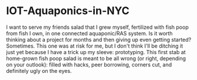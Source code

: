 # IOT-Aquaponics-in-NYC
I want to serve my friends salad that I grew myself, fertilized with fish poop from fish I own, in one connected aquaponic/RAS system. Is it worth thinking about a project for months and then giving up even getting started? Sometimes. This one was at risk for me, but I don't think I'll be ditching it just yet because I have a trick up my sleeve: prototyping.   This first stab at home-grown fish poop salad is meant to be all wrong (or right, depending on your outlook): filled with hacks, peer borrowing, corners cut, and definitely ugly on the eyes. 
